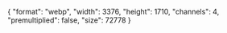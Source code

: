 {
  "format": "webp",
  "width": 3376,
  "height": 1710,
  "channels": 4,
  "premultiplied": false,
  "size": 72778
}